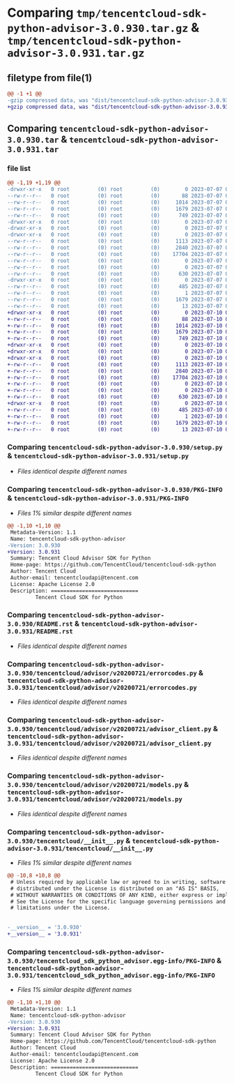 # Comparing `tmp/tencentcloud-sdk-python-advisor-3.0.930.tar.gz` & `tmp/tencentcloud-sdk-python-advisor-3.0.931.tar.gz`

## filetype from file(1)

```diff
@@ -1 +1 @@
-gzip compressed data, was "dist/tencentcloud-sdk-python-advisor-3.0.930.tar", last modified: Fri Jul  7 00:15:05 2023, max compression
+gzip compressed data, was "dist/tencentcloud-sdk-python-advisor-3.0.931.tar", last modified: Mon Jul 10 00:28:54 2023, max compression
```

## Comparing `tencentcloud-sdk-python-advisor-3.0.930.tar` & `tencentcloud-sdk-python-advisor-3.0.931.tar`

### file list

```diff
@@ -1,19 +1,19 @@
-drwxr-xr-x   0 root         (0) root         (0)        0 2023-07-07 00:15:05.000000 tencentcloud-sdk-python-advisor-3.0.930/
--rw-r--r--   0 root         (0) root         (0)       88 2023-07-07 00:15:05.000000 tencentcloud-sdk-python-advisor-3.0.930/setup.cfg
--rw-r--r--   0 root         (0) root         (0)     1014 2023-07-07 00:15:05.000000 tencentcloud-sdk-python-advisor-3.0.930/setup.py
--rw-r--r--   0 root         (0) root         (0)     1679 2023-07-07 00:15:05.000000 tencentcloud-sdk-python-advisor-3.0.930/PKG-INFO
--rw-r--r--   0 root         (0) root         (0)      749 2023-07-07 00:15:05.000000 tencentcloud-sdk-python-advisor-3.0.930/README.rst
-drwxr-xr-x   0 root         (0) root         (0)        0 2023-07-07 00:15:05.000000 tencentcloud-sdk-python-advisor-3.0.930/tencentcloud/
-drwxr-xr-x   0 root         (0) root         (0)        0 2023-07-07 00:15:05.000000 tencentcloud-sdk-python-advisor-3.0.930/tencentcloud/advisor/
-drwxr-xr-x   0 root         (0) root         (0)        0 2023-07-07 00:15:05.000000 tencentcloud-sdk-python-advisor-3.0.930/tencentcloud/advisor/v20200721/
--rw-r--r--   0 root         (0) root         (0)     1113 2023-07-07 00:15:05.000000 tencentcloud-sdk-python-advisor-3.0.930/tencentcloud/advisor/v20200721/errorcodes.py
--rw-r--r--   0 root         (0) root         (0)     2840 2023-07-07 00:15:05.000000 tencentcloud-sdk-python-advisor-3.0.930/tencentcloud/advisor/v20200721/advisor_client.py
--rw-r--r--   0 root         (0) root         (0)    17704 2023-07-07 00:15:05.000000 tencentcloud-sdk-python-advisor-3.0.930/tencentcloud/advisor/v20200721/models.py
--rw-r--r--   0 root         (0) root         (0)        0 2023-07-07 00:15:05.000000 tencentcloud-sdk-python-advisor-3.0.930/tencentcloud/advisor/v20200721/__init__.py
--rw-r--r--   0 root         (0) root         (0)        0 2023-07-07 00:15:05.000000 tencentcloud-sdk-python-advisor-3.0.930/tencentcloud/advisor/__init__.py
--rw-r--r--   0 root         (0) root         (0)      630 2023-07-07 00:15:05.000000 tencentcloud-sdk-python-advisor-3.0.930/tencentcloud/__init__.py
-drwxr-xr-x   0 root         (0) root         (0)        0 2023-07-07 00:15:05.000000 tencentcloud-sdk-python-advisor-3.0.930/tencentcloud_sdk_python_advisor.egg-info/
--rw-r--r--   0 root         (0) root         (0)      485 2023-07-07 00:15:05.000000 tencentcloud-sdk-python-advisor-3.0.930/tencentcloud_sdk_python_advisor.egg-info/SOURCES.txt
--rw-r--r--   0 root         (0) root         (0)        1 2023-07-07 00:15:05.000000 tencentcloud-sdk-python-advisor-3.0.930/tencentcloud_sdk_python_advisor.egg-info/dependency_links.txt
--rw-r--r--   0 root         (0) root         (0)     1679 2023-07-07 00:15:05.000000 tencentcloud-sdk-python-advisor-3.0.930/tencentcloud_sdk_python_advisor.egg-info/PKG-INFO
--rw-r--r--   0 root         (0) root         (0)       13 2023-07-07 00:15:05.000000 tencentcloud-sdk-python-advisor-3.0.930/tencentcloud_sdk_python_advisor.egg-info/top_level.txt
+drwxr-xr-x   0 root         (0) root         (0)        0 2023-07-10 00:28:53.000000 tencentcloud-sdk-python-advisor-3.0.931/
+-rw-r--r--   0 root         (0) root         (0)       88 2023-07-10 00:28:53.000000 tencentcloud-sdk-python-advisor-3.0.931/setup.cfg
+-rw-r--r--   0 root         (0) root         (0)     1014 2023-07-10 00:28:53.000000 tencentcloud-sdk-python-advisor-3.0.931/setup.py
+-rw-r--r--   0 root         (0) root         (0)     1679 2023-07-10 00:28:53.000000 tencentcloud-sdk-python-advisor-3.0.931/PKG-INFO
+-rw-r--r--   0 root         (0) root         (0)      749 2023-07-10 00:28:53.000000 tencentcloud-sdk-python-advisor-3.0.931/README.rst
+drwxr-xr-x   0 root         (0) root         (0)        0 2023-07-10 00:28:53.000000 tencentcloud-sdk-python-advisor-3.0.931/tencentcloud/
+drwxr-xr-x   0 root         (0) root         (0)        0 2023-07-10 00:28:53.000000 tencentcloud-sdk-python-advisor-3.0.931/tencentcloud/advisor/
+drwxr-xr-x   0 root         (0) root         (0)        0 2023-07-10 00:28:53.000000 tencentcloud-sdk-python-advisor-3.0.931/tencentcloud/advisor/v20200721/
+-rw-r--r--   0 root         (0) root         (0)     1113 2023-07-10 00:28:53.000000 tencentcloud-sdk-python-advisor-3.0.931/tencentcloud/advisor/v20200721/errorcodes.py
+-rw-r--r--   0 root         (0) root         (0)     2840 2023-07-10 00:28:53.000000 tencentcloud-sdk-python-advisor-3.0.931/tencentcloud/advisor/v20200721/advisor_client.py
+-rw-r--r--   0 root         (0) root         (0)    17704 2023-07-10 00:28:53.000000 tencentcloud-sdk-python-advisor-3.0.931/tencentcloud/advisor/v20200721/models.py
+-rw-r--r--   0 root         (0) root         (0)        0 2023-07-10 00:28:53.000000 tencentcloud-sdk-python-advisor-3.0.931/tencentcloud/advisor/v20200721/__init__.py
+-rw-r--r--   0 root         (0) root         (0)        0 2023-07-10 00:28:53.000000 tencentcloud-sdk-python-advisor-3.0.931/tencentcloud/advisor/__init__.py
+-rw-r--r--   0 root         (0) root         (0)      630 2023-07-10 00:28:53.000000 tencentcloud-sdk-python-advisor-3.0.931/tencentcloud/__init__.py
+drwxr-xr-x   0 root         (0) root         (0)        0 2023-07-10 00:28:53.000000 tencentcloud-sdk-python-advisor-3.0.931/tencentcloud_sdk_python_advisor.egg-info/
+-rw-r--r--   0 root         (0) root         (0)      485 2023-07-10 00:28:53.000000 tencentcloud-sdk-python-advisor-3.0.931/tencentcloud_sdk_python_advisor.egg-info/SOURCES.txt
+-rw-r--r--   0 root         (0) root         (0)        1 2023-07-10 00:28:53.000000 tencentcloud-sdk-python-advisor-3.0.931/tencentcloud_sdk_python_advisor.egg-info/dependency_links.txt
+-rw-r--r--   0 root         (0) root         (0)     1679 2023-07-10 00:28:53.000000 tencentcloud-sdk-python-advisor-3.0.931/tencentcloud_sdk_python_advisor.egg-info/PKG-INFO
+-rw-r--r--   0 root         (0) root         (0)       13 2023-07-10 00:28:53.000000 tencentcloud-sdk-python-advisor-3.0.931/tencentcloud_sdk_python_advisor.egg-info/top_level.txt
```

### Comparing `tencentcloud-sdk-python-advisor-3.0.930/setup.py` & `tencentcloud-sdk-python-advisor-3.0.931/setup.py`

 * *Files identical despite different names*

### Comparing `tencentcloud-sdk-python-advisor-3.0.930/PKG-INFO` & `tencentcloud-sdk-python-advisor-3.0.931/PKG-INFO`

 * *Files 1% similar despite different names*

```diff
@@ -1,10 +1,10 @@
 Metadata-Version: 1.1
 Name: tencentcloud-sdk-python-advisor
-Version: 3.0.930
+Version: 3.0.931
 Summary: Tencent Cloud Advisor SDK for Python
 Home-page: https://github.com/TencentCloud/tencentcloud-sdk-python
 Author: Tencent Cloud
 Author-email: tencentcloudapi@tencent.com
 License: Apache License 2.0
 Description: ============================
         Tencent Cloud SDK for Python
```

### Comparing `tencentcloud-sdk-python-advisor-3.0.930/README.rst` & `tencentcloud-sdk-python-advisor-3.0.931/README.rst`

 * *Files identical despite different names*

### Comparing `tencentcloud-sdk-python-advisor-3.0.930/tencentcloud/advisor/v20200721/errorcodes.py` & `tencentcloud-sdk-python-advisor-3.0.931/tencentcloud/advisor/v20200721/errorcodes.py`

 * *Files identical despite different names*

### Comparing `tencentcloud-sdk-python-advisor-3.0.930/tencentcloud/advisor/v20200721/advisor_client.py` & `tencentcloud-sdk-python-advisor-3.0.931/tencentcloud/advisor/v20200721/advisor_client.py`

 * *Files identical despite different names*

### Comparing `tencentcloud-sdk-python-advisor-3.0.930/tencentcloud/advisor/v20200721/models.py` & `tencentcloud-sdk-python-advisor-3.0.931/tencentcloud/advisor/v20200721/models.py`

 * *Files identical despite different names*

### Comparing `tencentcloud-sdk-python-advisor-3.0.930/tencentcloud/__init__.py` & `tencentcloud-sdk-python-advisor-3.0.931/tencentcloud/__init__.py`

 * *Files 1% similar despite different names*

```diff
@@ -10,8 +10,8 @@
 # Unless required by applicable law or agreed to in writing, software
 # distributed under the License is distributed on an "AS IS" BASIS,
 # WITHOUT WARRANTIES OR CONDITIONS OF ANY KIND, either express or implied.
 # See the License for the specific language governing permissions and
 # limitations under the License.
 
 
-__version__ = '3.0.930'
+__version__ = '3.0.931'
```

### Comparing `tencentcloud-sdk-python-advisor-3.0.930/tencentcloud_sdk_python_advisor.egg-info/PKG-INFO` & `tencentcloud-sdk-python-advisor-3.0.931/tencentcloud_sdk_python_advisor.egg-info/PKG-INFO`

 * *Files 1% similar despite different names*

```diff
@@ -1,10 +1,10 @@
 Metadata-Version: 1.1
 Name: tencentcloud-sdk-python-advisor
-Version: 3.0.930
+Version: 3.0.931
 Summary: Tencent Cloud Advisor SDK for Python
 Home-page: https://github.com/TencentCloud/tencentcloud-sdk-python
 Author: Tencent Cloud
 Author-email: tencentcloudapi@tencent.com
 License: Apache License 2.0
 Description: ============================
         Tencent Cloud SDK for Python
```

